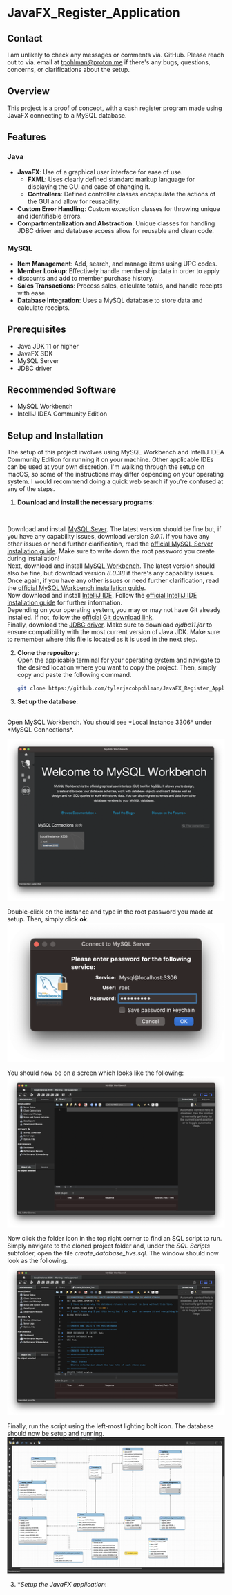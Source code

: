 # JavaFX_Register_Application

## Contact
I am unlikely to check any messages or comments via. GitHub. Please reach out to via. email
at [tpohlman@proton.me](tpohlman@proton.me) if there's any bugs, questions, concerns, or
clarifications about the setup.
## Overview
This project is a proof of concept, with a cash register program made
using JavaFX connecting to a MySQL database.

## Features
### Java
- **JavaFX**: Use of a graphical user interface for ease of use.
  - **FXML**: Uses clearly defined standard markup language for 
displaying the GUI and ease of changing it.
  - **Controllers**: Defined controller classes encapsulate the actions
of the GUI and allow for reusability.
- **Custom Error Handling**: Custom exception classes for throwing
unique and identifiable errors.
- **Compartmentalization and Abstraction**: Unique classes for handling
JDBC driver and database access allow for reusable and clean code.
### MySQL
- **Item Management**: Add, search, and manage items using UPC codes.
- **Member Lookup**: Effectively handle membership data in order to apply
- discounts and add to member purchase history.
- **Sales Transactions**: Process sales, calculate totals, and handle receipts with ease.
- **Database Integration**: Uses a MySQL database to store data and calculate receipts.

## Prerequisites
- Java JDK 11 or higher
- JavaFX SDK
- MySQL Server
- JDBC driver
## Recommended Software
- MySQL Workbench
- IntelliJ IDEA Community Edition

## Setup and Installation
The setup of this project involves using MySQL Workbench and IntelliJ IDEA Community Edition
for running it on your machine. Other applicable IDEs can be used at your own discretion. I'm 
walking through the setup on macOS, so some of the instructions may differ depending on your 
operating system. I would recommend doing a quick web search if you're confused at any of the steps.

1. **Download and install the necessary programs**:
<br />

Download and install [MySQL Sever](https://dev.mysql.com/downloads/mysql/). The latest version should be fine but, if 
you have any capability issues, download version *9.0.1*. If you have any other issues or 
need further clarification, read the [official MySQL Server installation guide](https://dev.mysql.com/doc/refman/9.0/en/installing.html).
Make sure to write down the root password you create during installation!
<br />
Next, download and install [MySQL Workbench](https://dev.mysql.com/downloads/workbench/). The latest version should also
be fine, but download version *8.0.38* if there's any capability issues. Once again, if you have any other issues or
need further clarification, read the [official MySQL Workbench installation guide](https://dev.mysql.com/doc/workbench/en/wb-installing.html).
<br />
Now download and install [IntelliJ IDE](https://www.jetbrains.com/idea/download/other.html). Follow the 
[official IntelliJ IDE installation guide](https://www.jetbrains.com/help/idea/installation-guide.html#snap) for further
information.
<br />
Depending on your operating system, you may or may not have Git already installed. If not, follow the 
[official Git download link](https://git-scm.com/downloads).
   <br />
Finally, download the [JDBC driver](https://www.oracle.com/database/technologies/appdev/jdbc-downloads.html). Make sure 
to download *ojdbc11.jar* to ensure compatibility with the most current version of Java JDK. Make sure to remember where 
this file is located as it is used in the next step.

2. **Clone the repository**:
   <br />
Open the applicable terminal for your operating system and navigate to the desired location where you want to copy the
project. Then, simply copy and paste the following command.
   ```bash 
   git clone https://github.com/tylerjacobpohlman/JavaFX_Register_Application
   ```
3. **Set up the database**:
<br />
Open MySQL Workbench. You should see *Local Instance 3306* under *MySQL Connections*.

![MySQL_Workbench_1.png](Setup%20Images/MySQL_Workbench_1.png)

Double-click on the instance and type in the root password you made at setup. Then, simply click **ok**.
![MYSQL_Workbench_2.png](Setup%20Images/MYSQL_Workbench_2.png)

You should now be on a screen which looks like the following:
![MYSQL_Workbench_3.png](Setup%20Images/MYSQL_Workbench_3.png)

Now click the folder icon in the top right corner to find an SQL script to run. Simply navigate to the cloned project
folder and, under the *SQL Scripts* subfolder, open the file *create_database_hvs.sql*. The window should now look as
the following.
![MYSQL_Workbench_4.png](Setup%20Images/MYSQL_Workbench_4.png)

Finally, run the script using the left-most lighting bolt icon. The database should now be setup and running.
![MYSQL_Workbench_5.png](Setup%20Images/MYSQL_Workbench_5.png)

3. **Setup the JavaFX application*:
